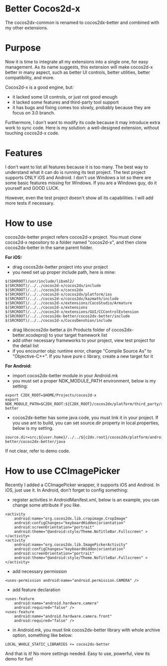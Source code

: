Better Cocos2d-x
===============
The cocos2dx-common is renamed to cocos2dx-better and combined with my other extensions.

Purpose
===============
Now it is time to integrate all my extensions into a single one, for easy management. As its name suggests, this
extension will make cocos2d-x better in many aspect, such as better UI controls, better utilities, better compatibility, and
more. 

Cocos2d-x is a good engine, but:
* it lacked some UI controls, or just not good enough
* it lacked some features and third-party tool support
* it has bugs and fixing comes too slowly, probably because they are focus on 3.0 branch.

Furthermore, I don't want to modify its code because it may introduce extra work to sync code. Here is my solution: a well-designed extension, without touching cocos2d-x code.

Features
===========
I don't want to list all features because it is too many. The best way to understand what it can do is running its test project. The test project supports ONLY iOS and Android. I don't use Windows a lot so there are some basic features missing for Windows. If you are a Windows guy, do it yourself and GOOD LUCK.

However, even the test project doesn't show all its capabilities. I will add more tests if necessary.

How to use
===========
cocos2dx-better project refers cocos2d-x project. You must clone cocos2d-x repository to a folder named "cocos2d-x", 
and then clone cocos2dx-better in the same parent folder.

<b>For iOS:</b>
* drag cocos2dx-better project into your project
* you need set up proper include path, here is mine:

```
$(SDKROOT)/usr/include/libxml2/
$(SRCROOT)/../../cocos2d-x/cocos2dx/include
$(SRCROOT)/../../cocos2d-x/cocos2dx
$(SRCROOT)/../../cocos2d-x/cocos2dx/platform/ios
$(SRCROOT)/../../cocos2d-x/cocos2dx/kazmath/include
$(SRCROOT)/../../cocos2d-x/extensions/CocoStudio/Armature 
$(SRCROOT)/../../cocos2d-x/extensions 
$(SRCROOT)/../../cocos2d-x/extensions/GUI/CCControlExtension
$(SRCROOT)/../../cocos2dx-better/cocos2dx-better/include 
$(SRCROOT)/../../cocos2d-x/CocosDenshion/include
```

* drag libcocos2dx-better.a (in Products folder of cocos2dx-better.xcodeproj) to your target framework list
* add other necessary frameworks to your project, view test project for the detail list
* if you encounter objc runtime error, change "Compile Source As" to "Objective-C++". If you have pure c library, create a new target for it

<b>For Android:</b>
* import cocos2dx-better module in your Android.mk
* you must set a proper NDK_MODULE_PATH environment, below is my setting:

```
export C2DX_ROOT=$HOME/Projects/cocos2d-x
export NDK_MODULE_PATH=$C2DX_ROOT:${C2DX_ROOT}/cocos2dx/platform/third_party/android/prebuilt:$HOME/Projects/cocos2dx-better
```

* cocos2dx-better has some java code, you must link it in your project. If you use ant to build, you can set source.dir property in local.properties, below is my setting.

```
source.dir=src;${user.home}/../../${c2dx.root}/cocos2dx/platform/android/java/src;${user.home}/../../${c2dx.root}/../cocos2dx-better/cocos2dx-better/java
```

If not clear, refer to demo code.

How to use CCImagePicker
==========================
Recently I added a CCImagePicker wrapper, it supports iOS and Android. In iOS, just use it. In Android, don't forget to config something:
* register activities in AndroidManifest.xml, below is an example, you can change some attribute if you like.

```
<activity
    android:name="org.cocos2dx.lib.cropimage.CropImage"
    android:configChanges="keyboardHidden|orientation"
    android:screenOrientation="portrait"
    android:theme="@android:style/Theme.NoTitleBar.Fullscreen" >
</activity>
<activity
    android:name="org.cocos2dx.lib.ImagePickerActivity"
    android:configChanges="keyboardHidden|orientation"
    android:screenOrientation="portrait"
    android:theme="@android:style/Theme.NoTitleBar.Fullscreen" >
</activity>
```

* add necessary permission

```
<uses-permission android:name="android.permission.CAMERA" />
```

* add feature declaration

```
<uses-feature
    android:name="android.hardware.camera"
    android:required="false" />
<uses-feature
    android:name="android.hardware.camera.front"
    android:required="false" />
```

* in Android.mk, you must link cocos2dx-better library with whole archive option, something like below:

```
LOCAL_WHOLE_STATIC_LIBRARIES += cocos2dx-better
```

And that is it! No more settings needed. Easy to use, powerful, view its demo for fun!
